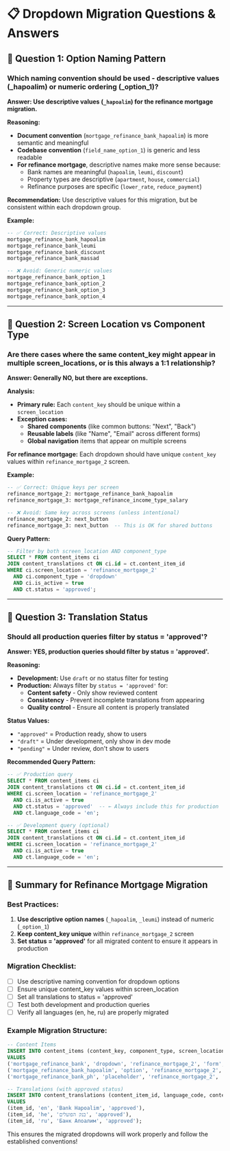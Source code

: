 # 📋 Dropdown Migration Questions & Answers

## 🎯 **Question 1: Option Naming Pattern**

### **Which naming convention should be used - descriptive values (_hapoalim) or numeric ordering (_option_1)?**

**Answer: Use descriptive values (`_hapoalim`) for the refinance mortgage migration.**

**Reasoning:**
- **Document convention** (`mortgage_refinance_bank_hapoalim`) is more semantic and meaningful
- **Codebase convention** (`field_name_option_1`) is generic and less readable
- **For refinance mortgage**, descriptive names make more sense because:
  - Bank names are meaningful (`hapoalim`, `leumi`, `discount`)
  - Property types are descriptive (`apartment`, `house`, `commercial`)
  - Refinance purposes are specific (`lower_rate`, `reduce_payment`)

**Recommendation:** Use descriptive values for this migration, but be consistent within each dropdown group.

**Example:**
```sql
-- ✅ Correct: Descriptive values
mortgage_refinance_bank_hapoalim
mortgage_refinance_bank_leumi
mortgage_refinance_bank_discount
mortgage_refinance_bank_massad

-- ❌ Avoid: Generic numeric values
mortgage_refinance_bank_option_1
mortgage_refinance_bank_option_2
mortgage_refinance_bank_option_3
mortgage_refinance_bank_option_4
```

---

## 🎯 **Question 2: Screen Location vs Component Type**

### **Are there cases where the same content_key might appear in multiple screen_locations, or is this always a 1:1 relationship?**

**Answer: Generally NO, but there are exceptions.**

**Analysis:**
- **Primary rule:** Each `content_key` should be unique within a `screen_location`
- **Exception cases:**
  - **Shared components** (like common buttons: "Next", "Back")
  - **Reusable labels** (like "Name", "Email" across different forms)
  - **Global navigation** items that appear on multiple screens

**For refinance mortgage:** Each dropdown should have unique `content_key` values within `refinance_mortgage_2` screen.

**Example:**
```sql
-- ✅ Correct: Unique keys per screen
refinance_mortgage_2: mortgage_refinance_bank_hapoalim
refinance_mortgage_3: mortgage_refinance_income_type_salary

-- ❌ Avoid: Same key across screens (unless intentional)
refinance_mortgage_2: next_button
refinance_mortgage_3: next_button  -- This is OK for shared buttons
```

**Query Pattern:**
```sql
-- Filter by both screen_location AND component_type
SELECT * FROM content_items ci
JOIN content_translations ct ON ci.id = ct.content_item_id
WHERE ci.screen_location = 'refinance_mortgage_2' 
  AND ci.component_type = 'dropdown'
  AND ci.is_active = true
  AND ct.status = 'approved';
```

---

## 🎯 **Question 3: Translation Status**

### **Should all production queries filter by status = 'approved'?**

**Answer: YES, production queries should filter by status = 'approved'.**

**Reasoning:**
- **Development:** Use `draft` or no status filter for testing
- **Production:** Always filter by `status = 'approved'` for:
  - **Content safety** - Only show reviewed content
  - **Consistency** - Prevent incomplete translations from appearing
  - **Quality control** - Ensure all content is properly translated

**Status Values:**
- `"approved"` = Production ready, show to users
- `"draft"` = Under development, only show in dev mode
- `"pending"` = Under review, don't show to users

**Recommended Query Pattern:**
```sql
-- ✅ Production query
SELECT * FROM content_items ci
JOIN content_translations ct ON ci.id = ct.content_item_id
WHERE ci.screen_location = 'refinance_mortgage_2'
  AND ci.is_active = true
  AND ct.status = 'approved'  -- ← Always include this for production
  AND ct.language_code = 'en';

-- ✅ Development query (optional)
SELECT * FROM content_items ci
JOIN content_translations ct ON ci.id = ct.content_item_id
WHERE ci.screen_location = 'refinance_mortgage_2'
  AND ci.is_active = true
  AND ct.language_code = 'en';
```

---

## 🎯 **Summary for Refinance Mortgage Migration**

### **Best Practices:**

1. **Use descriptive option names** (`_hapoalim`, `_leumi`) instead of numeric (`_option_1`)
2. **Keep content_key unique** within `refinance_mortgage_2` screen
3. **Set status = 'approved'** for all migrated content to ensure it appears in production

### **Migration Checklist:**

- [ ] Use descriptive naming convention for dropdown options
- [ ] Ensure unique content_key values within screen_location
- [ ] Set all translations to status = 'approved'
- [ ] Test both development and production queries
- [ ] Verify all languages (en, he, ru) are properly migrated

### **Example Migration Structure:**

```sql
-- Content Items
INSERT INTO content_items (content_key, component_type, screen_location, category, is_active)
VALUES 
('mortgage_refinance_bank', 'dropdown', 'refinance_mortgage_2', 'form', true),
('mortgage_refinance_bank_hapoalim', 'option', 'refinance_mortgage_2', 'form', true),
('mortgage_refinance_bank_ph', 'placeholder', 'refinance_mortgage_2', 'form', true);

-- Translations (with approved status)
INSERT INTO content_translations (content_item_id, language_code, content_value, status)
VALUES 
(item_id, 'en', 'Bank Hapoalim', 'approved'),
(item_id, 'he', 'בנק הפועלים', 'approved'),
(item_id, 'ru', 'Банк Апоалим', 'approved');
```

This ensures the migrated dropdowns will work properly and follow the established conventions!


